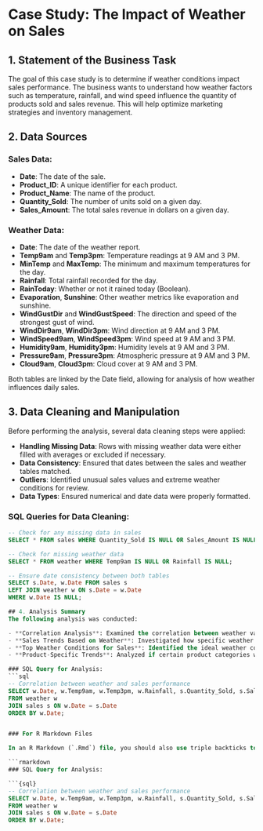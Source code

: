 # Case Study: The Impact of Weather on Sales

## 1. Statement of the Business Task
The goal of this case study is to determine if weather conditions impact sales performance. The business wants to understand how weather factors such as temperature, rainfall, and wind speed influence the quantity of products sold and sales revenue. This will help optimize marketing strategies and inventory management.

## 2. Data Sources

### Sales Data:
- **Date**: The date of the sale.
- **Product_ID**: A unique identifier for each product.
- **Product_Name**: The name of the product.
- **Quantity_Sold**: The number of units sold on a given day.
- **Sales_Amount**: The total sales revenue in dollars on a given day.

### Weather Data:
- **Date**: The date of the weather report.
- **Temp9am** and **Temp3pm**: Temperature readings at 9 AM and 3 PM.
- **MinTemp** and **MaxTemp**: The minimum and maximum temperatures for the day.
- **Rainfall**: Total rainfall recorded for the day.
- **RainToday**: Whether or not it rained today (Boolean).
- **Evaporation**, **Sunshine**: Other weather metrics like evaporation and sunshine.
- **WindGustDir** and **WindGustSpeed**: The direction and speed of the strongest gust of wind.
- **WindDir9am**, **WindDir3pm**: Wind direction at 9 AM and 3 PM.
- **WindSpeed9am**, **WindSpeed3pm**: Wind speed at 9 AM and 3 PM.
- **Humidity9am**, **Humidity3pm**: Humidity levels at 9 AM and 3 PM.
- **Pressure9am**, **Pressure3pm**: Atmospheric pressure at 9 AM and 3 PM.
- **Cloud9am**, **Cloud3pm**: Cloud cover at 9 AM and 3 PM.

Both tables are linked by the Date field, allowing for analysis of how weather influences daily sales.

## 3. Data Cleaning and Manipulation
Before performing the analysis, several data cleaning steps were applied:

- **Handling Missing Data**: Rows with missing weather data were either filled with averages or excluded if necessary.
- **Data Consistency**: Ensured that dates between the sales and weather tables matched.
- **Outliers**: Identified unusual sales values and extreme weather conditions for review.
- **Data Types**: Ensured numerical and date data were properly formatted.

### SQL Queries for Data Cleaning:

```sql
-- Check for any missing data in sales
SELECT * FROM sales WHERE Quantity_Sold IS NULL OR Sales_Amount IS NULL;

-- Check for missing weather data
SELECT * FROM weather WHERE Temp9am IS NULL OR Rainfall IS NULL;

-- Ensure date consistency between both tables
SELECT s.Date, w.Date FROM sales s
LEFT JOIN weather w ON s.Date = w.Date
WHERE w.Date IS NULL;

## 4. Analysis Summary
The following analysis was conducted:

- **Correlation Analysis**: Examined the correlation between weather variables (e.g., temperature, rainfall) and sales performance.
- **Sales Trends Based on Weather**: Investigated how specific weather conditions affected sales.
- **Top Weather Conditions for Sales**: Identified the ideal weather conditions associated with the highest sales.
- **Product-Specific Trends**: Analyzed if certain product categories were more affected by weather conditions.

### SQL Query for Analysis:
```sql
-- Correlation between weather and sales performance
SELECT w.Date, w.Temp9am, w.Temp3pm, w.Rainfall, s.Quantity_Sold, s.Sales_Amount
FROM weather w
JOIN sales s ON w.Date = s.Date
ORDER BY w.Date;


### For R Markdown Files

In an R Markdown (`.Rmd`) file, you should also use triple backticks to denote code blocks and specify `sql` for SQL syntax highlighting. Here’s how you should format it:

```rmarkdown
### SQL Query for Analysis:

```{sql}
-- Correlation between weather and sales performance
SELECT w.Date, w.Temp9am, w.Temp3pm, w.Rainfall, s.Quantity_Sold, s.Sales_Amount
FROM weather w
JOIN sales s ON w.Date = s.Date
ORDER BY w.Date;


